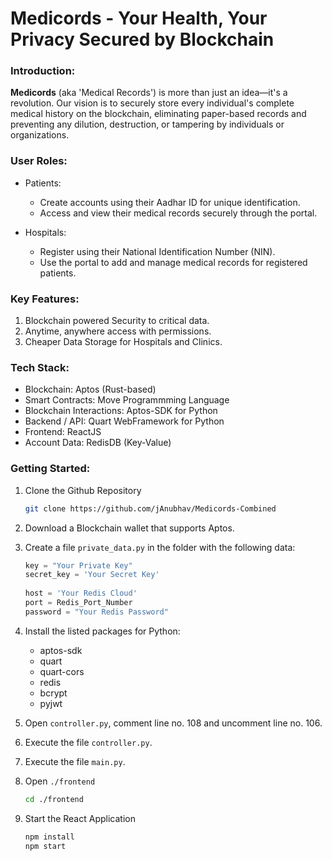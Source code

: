 # Medicords - Your Health, Your Privacy Secured by Blockchain

### Introduction:
**Medicords** (aka 'Medical Records') is more than just an idea—it's a revolution. Our vision is to securely store every individual's complete medical history on the blockchain, eliminating paper-based records and preventing any dilution, destruction, or tampering by individuals or organizations.

### User Roles:
- Patients:
  - Create accounts using their Aadhar ID for unique identification.
  - Access and view their medical records securely through the portal.

- Hospitals:
  - Register using their National Identification Number (NIN).
  - Use the portal to add and manage medical records for registered patients.

### Key Features:
1. Blockchain powered Security to critical data.
2. Anytime, anywhere access with permissions.
3. Cheaper Data Storage for Hospitals and Clinics.

### Tech Stack:
- Blockchain: Aptos (Rust-based)
- Smart Contracts: Move Programmming Language
- Blockchain Interactions: Aptos-SDK for Python
- Backend / API: Quart WebFramework for Python
- Frontend: ReactJS
- Account Data: RedisDB (Key-Value)

### Getting Started:
1. Clone the Github Repository

   ```bash
   git clone https://github.com/jAnubhav/Medicords-Combined
   ```
3. Download a Blockchain wallet that supports Aptos.
4. Create a file `private_data.py` in the folder with the following data:

   ```py
   key = "Your Private Key"
   secret_key = 'Your Secret Key'
    
   host = 'Your Redis Cloud'
   port = Redis_Port_Number
   password = "Your Redis Password"
   ```
6. Install the listed packages for Python:
   - aptos-sdk
   - quart
   - quart-cors
   - redis
   - bcrypt
   - pyjwt
5. Open `controller.py`, comment line no. 108 and uncomment line no. 106.
6. Execute the file `controller.py`.
7. Execute the file `main.py`.
8. Open `./frontend `

   ```bash
   cd ./frontend
   ```
9. Start the React Application

    ```bash
    npm install
    npm start
    ```
